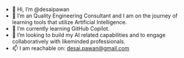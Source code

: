 - 👋 Hi, I’m @desaipawan
- 👀 I’m an Quality Engineering Consultant and I am on the journey of learning tools that utilize Artificial Intelligence.
- 🌱 I’m currently learning GitHub Copilot.
- 💞️ I’m looking to build my AI related capabilities and to engage collaboratively with likeminded professionals.
- 📫 I am reachable on: desai.pawan@gmail.com

<!---
desaipawan/desaipawan is a ✨ special ✨ repository because its `README.md` (this file) appears on your GitHub profile.
You can click the Preview link to take a look at your changes.
--->
